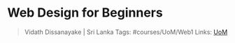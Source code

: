 # Web Design for Beginners

> Vidath Dissanayake | Sri Lanka
> Tags: #courses/UoM/Web1 
> Links: [UoM](../UoM.md)